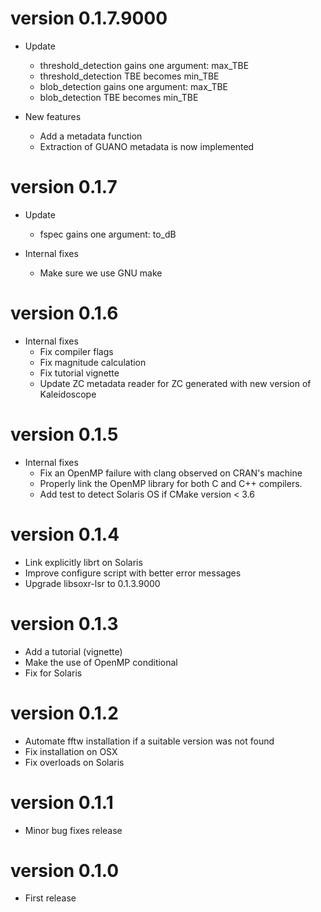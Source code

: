 # version 0.1.7.9000

* Update
  * threshold_detection gains one argument: max_TBE
  * threshold_detection TBE becomes min_TBE
  * blob_detection gains one argument: max_TBE
  * blob_detection TBE becomes min_TBE
  
* New features
  * Add a metadata function
  * Extraction of GUANO metadata is now implemented

# version 0.1.7

* Update
  * fspec gains one argument: to_dB

* Internal fixes
  * Make sure we use GNU make

# version 0.1.6

* Internal fixes
  * Fix compiler flags
  * Fix magnitude calculation
  * Fix tutorial vignette
  * Update ZC metadata reader for ZC generated with new version of Kaleidoscope

# version 0.1.5

* Internal fixes
  * Fix an OpenMP failure with clang observed on CRAN's machine
  * Properly link the OpenMP library for both C and C++ compilers.
  * Add test to detect Solaris OS if CMake version < 3.6
  
# version 0.1.4

* Link explicitly librt on Solaris
* Improve configure script with better error messages
* Upgrade libsoxr-lsr to 0.1.3.9000

# version 0.1.3

* Add a tutorial (vignette)
* Make the use of OpenMP conditional
* Fix for Solaris

# version 0.1.2

* Automate fftw installation if a suitable version was not found
* Fix installation on OSX
* Fix overloads on Solaris

# version 0.1.1

* Minor bug fixes release

# version 0.1.0

* First release
